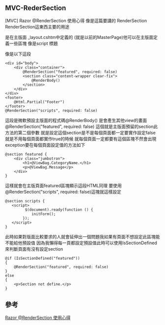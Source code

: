 MVC-RederSection
---------------

[MVC] Razor @RenderSection 使用心得
像是這篇要講的 RenderSection
RenderSection這東西主要的用途

是在主版面 _layout.cshtm中定義的  (就是以前的MasterPage)他可以在主版面定義一些區塊 像是script 標題

像是以下這段

    <div id="body">
        <div class="container">
            @RenderSection("featured", required: false)
            <section class="content-wrapper clear-fix">
                @RenderBody()
            </section>
        </div>
    </div>
    <footer>
        @Html.Partial("Footer")
    </footer>
    @RenderSection("scripts", required: false)

這段是微軟預設主版面的程式碼@RenderBody() 是會產生其他view的畫面@RenderSection("featured", required: false)  這個就是主版面預留的section此方法的第二個參數  就是設定這個section是不是每個頁面都一定要實作設定false 就是不用每個頁面都實作true的時候 就每個頁面一定都要有這個區塊不然會出現exception要在每個頁面設定值的方法如下

	@section featured {
	    <div class="jumbotron">
	        <h1>@ViewBag.CategoryName.</h1>
	        <p>@ViewBag.Message</p>
	    </div>
	}

這樣就會在主版頁面featured區塊顯示這段HTML同理 要使用@RenderSection("scripts", required: false)這塊就這樣設定

	@section scripts {
	   <script>
	         $(document).ready(function () {
	            initForm();
	        });
	   </script>
	}


此時如果對版面比較要求的人就會延伸出一個問題我如果有頁面不想設定此區塊能不能給他預設值  因為我懶得每一頁都設定預設值此時可以使用IsSectionDefined來判斷頁面有沒有設定section

    @if (IsSectionDefined("featured"))
    {
        @RenderSection("featured", required: false)
    }
    else
    {
        <p>Section not define.</p>
    }


## 參考
[Razor @RenderSection 使用心得](http://white1027.blogspot.tw/2013/10/mvc-razor-rendersection.html)
